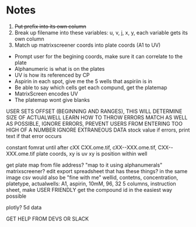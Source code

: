 # Notes

1. ~~Put prefix into its own column~~
2. Break up filename into these variables: u, v, j, x, y, each variable gets its own column
3. Match up matrixscreener coords into plate coords (A1 to UV)

* Prompt user for the begining coords, make sure it can correlate to the plate
* Alphanumeric is what is on the plates
* UV is how its referenced by CP
* Aspirin in each spot, give me the 5 wells that aspiriin is in
* Be able to say which cells get each compund, get the platemap
* MatrixScreen encodes UV
* The platemap wont give blanks


USER SETS OFFSET (BEGINNING AND RANGES), THIS WILL DETERMINE SIZE OF ACTUALWELL
LEARN HOW TO THROW ERRORS
MATCH AS WELL AS POSSIBLE, IGNORE ERRORS, PREVENT USERS FROM ENTERING TOO HIGH OF A NUMBER
IGNORE EXTRANEOUS DATA
stock value if errors, print text if that error occurs

constant fomrat until after cXX
CXX.ome.tif, cXX--XXX.ome.tif, CXX--XXX.ome.tif
plate coords, xy is uv
xy is position within well

get plate map from file address? "map to it using alphanumerals" matrixscreener?
edit export spreadsheet that has these things? in the same image csv would also be "fine with me"
wellid, contetns, concentration, platetype, actualwells:
A1,     aspirin,  10mM,          96,        32
5 columns, instruction sheet, make USER FRIENDLY
get the compound id in the easiest way possible

plotly? 5d data




GET HELP FROM DEVS OR SLACK

